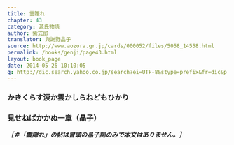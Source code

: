 ```yaml
---
title: 雲隠れ
chapter: 43
category: 源氏物語
author: 紫式部
translator: 與謝野晶子
source: http://www.aozora.gr.jp/cards/000052/files/5058_14558.html
permalink: /books/genji/page43.html
layout: book_page
date: 2014-05-26 10:10:05
q: http://dic.search.yahoo.co.jp/search?ei=UTF-8&stype=prefix&fr=dic&p
---
```




### かきくらす涙か雲かしらねどもひかり

### 見せねばかかぬ一章（晶子）

***［＃「雲隠れ」の帖は冒頭の晶子詞のみで本文はありません。］***

